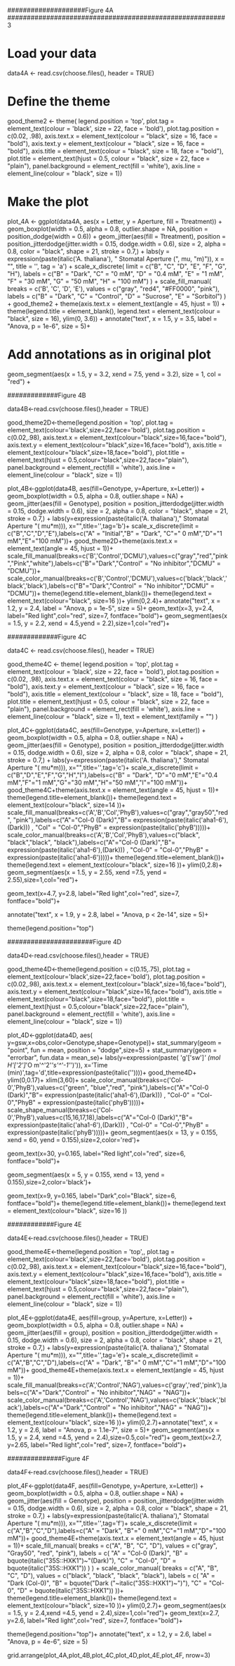 
####################Figure 4A ########################################################3
# Load your data
data4A <- read.csv(choose.files(), header = TRUE)

# Define the theme
good_theme2 <- theme(
  legend.position = 'top',
  plot.tag = element_text(colour = 'black', size = 22, face = 'bold'),
  plot.tag.position = c(0.02, .98),
  axis.text.x = element_text(colour = "black", size = 16, face = "bold"),
  axis.text.y = element_text(colour = "black", size = 16, face = "bold"),
  axis.title = element_text(colour = "black", size = 18, face = "bold"),
  plot.title = element_text(hjust = 0.5, colour = "black", size = 22, face = "plain"),
  panel.background = element_rect(fill = 'white'),
  axis.line = element_line(colour = "black", size = 1))

# Make the plot
plot_4A <- ggplot(data4A, aes(x = Letter, y = Aperture, fill = Ttreatment)) + 
  geom_boxplot(width = 0.5, alpha = 0.8, outlier.shape = NA, position = position_dodge(width = 0.6)) +
  geom_jitter(aes(fill = Ttreatment), 
              position = position_jitterdodge(jitter.width = 0.15, dodge.width = 0.6), 
              size = 2, alpha = 0.8, color = "black", shape = 21, stroke = 0.7,) +
  labs(y = expression(paste(italic('A. thaliana'), " Stomatal  Aperture (", mu, "m)")), x = "", title = '', tag = 'a') +
  scale_x_discrete(
    limit = c("B", "C", "D", "E", "F", "G", "H"),
    labels = c("B" = "Dark", "C" = "0 mM", "D" = "0.4 mM", "E" = "1 mM", "F" = "30 mM", "G" = "50 mM", "H" = "100 mM")
  ) +
  scale_fill_manual(
    breaks = c('B', 'C', 'D', 'E'),
    values = c("gray", "red4", "#FF0000", "pink"),
    labels = c("B" = "Dark", "C" = "Control", "D" = "Sucrose", "E" = "Sorbitol")
  ) +
  good_theme2 +
  theme(axis.text.x = element_text(angle = 45, hjust = 1)) +
  theme(legend.title = element_blank(),
        legend.text = element_text(colour = "black", size = 16),
  ylim(0, 3.6)) +
  annotate("text", x = 1.5, y = 3.5, label = "Anova, p = 1e-6", size = 5)+
  # Add annotations as in original plot
  geom_segment(aes(x = 1.5, y = 3.2, xend = 7.5, yend = 3.2), size = 1, col = "red") +

#############Figure 4B

data4B<-read.csv(choose.files(),header = TRUE)




good_theme2D<-theme(legend.position =  'top',
                    plot.tag =  element_text(colour='black',size=22,face='bold'),
                    plot.tag.position = c(0.02,.98),
                    axis.text.x = element_text(colour="black",size=16,face="bold"),
                    axis.text.y = element_text(colour="black",size=16,face="bold"),
                    axis.title = element_text(colour="black",size=18,face="bold"),
                    plot.title = element_text(hjust = 0.5,colour="black",size=22,face="plain"),
                    panel.background = element_rect(fill = 'white'),
                    axis.line = element_line(colour = "black", size = 1))

plot_4B<-ggplot(data4B, aes(fill=Genotype, y=Aperture, x=Letter)) + 
  geom_boxplot(width = 0.5, alpha = 0.8, outlier.shape = NA) +
  geom_jitter(aes(fill = Genotype), 
              position = position_jitterdodge(jitter.width = 0.15, dodge.width = 0.6), 
              size = 2, alpha = 0.8, color = "black", shape = 21, stroke = 0.7,) +
  labs(y=expression(paste(italic('A. thaliana')," Stomatal  Aperture "( mu*m))), x="",title='',tag='b')+
  scale_x_discrete(limit = c("B","C","D","E"),labels=c("A" = "Initial","B" = "Dark", "C"=" 0 mM","D"="1 mM","E"="100 mM"))+
  good_theme2D+theme(axis.text.x = element_text(angle = 45, hjust = 1))+
  scale_fill_manual(breaks=c('B','Control','DCMU'),values=c("gray","red","pink","Pink","white"),labels=c("B"="Dark","Control" = "No inhibitor","DCMU" = "DCMU"))+
  scale_color_manual(breaks=c('B','Control','DCMU'),values=c('black','black','black','black'),labels=c("B"="Dark","Control" = "No inhibitor","DCMU" = "DCMU"))+
  theme(legend.title=element_blank())+
  theme(legend.text = element_text(colour="black", size=16 ))+
  ylim(0,2.4)+
  annotate("text", x = 1.2, y = 2.4, label = "Anova, p = 1e-5", size = 5)+
  geom_text(x=3, y=2.4, label="Red light",col="red", size=7, fontface="bold")+
  geom_segment(aes(x = 1.5,  y = 2.2, xend = 4.5,yend = 2.2),size=1,col="red")+
  
#############Figure 4C


data4C <- read.csv(choose.files(), header = TRUE)


good_theme4C <- theme(
  legend.position = 'top',
  plot.tag = element_text(colour = 'black', size = 22, face = 'bold'),
  plot.tag.position = c(0.02, .98),
  axis.text.x = element_text(colour = "black", size = 16, face = "bold"),
  axis.text.y = element_text(colour = "black", size = 16, face = "bold"),
  axis.title = element_text(colour = "black", size = 18, face = "bold"),
  plot.title = element_text(hjust = 0.5, colour = "black", size = 22, face = "plain"),
  panel.background = element_rect(fill = 'white'),
  axis.line = element_line(colour = "black", size = 1),
  text = element_text(family = "")
)

plot_4C<-ggplot(data4C, aes(fill=Genotype, y=Aperture, x=Letter)) + 
  geom_boxplot(width = 0.5, alpha = 0.8, outlier.shape = NA) +
  geom_jitter(aes(fill = Genotype), 
              position = position_jitterdodge(jitter.width = 0.15, dodge.width = 0.6), 
              size = 2, alpha = 0.8, color = "black", shape = 21, stroke = 0.7,) +
  labs(y=expression(paste(italic('A. thaliana')," Stomatal  Aperture "( mu*m))), x="",title='',tag='c')+
  scale_x_discrete(limit = c("B","D","E","F","G","H","I"),labels=c("B" = "Dark", "D"="0 mM","E"="0.4 mM","F"="1 mM","G"="30 mM","H"="50 mM","I"="100 mM"))+
  good_theme4C+theme(axis.text.x = element_text(angle = 45, hjust = 1))+
  theme(legend.title=element_blank())+
  theme(legend.text = element_text(colour="black", size=14 ))+
  scale_fill_manual(breaks=c('A','B','Col','PhyB'),values=c("gray","gray50","red", "pink"),labels=c("A"="Col-0 (Dark)","B"=  expression(paste(italic('aha1-6'),(Dark)))  ,  "Col" = "Col-0","PhyB" = expression(paste(italic('phyB')))))+
  scale_color_manual(breaks=c('A','B','Col','PhyB'),values=c("black", "black","black", "black"),labels=c("A"="Col-0 (Dark)","B"=  expression(paste(italic('aha1-6'),(Dark)))  ,  "Col-0" = "Col-0","PhyB" = expression(paste(italic('aha1-6')))))+
  theme(legend.title=element_blank())+
  theme(legend.text = element_text(colour="black", size=16 ))+
  ylim(0,2.8)+
  geom_segment(aes(x = 1.5, y = 2.55, xend =7.5, yend = 2.55),size=1,col="red")+
  
  geom_text(x=4.7, y=2.8, label="Red light",col="red", size=7, fontface="bold")+
  
  annotate("text", x = 1.9, y = 2.8, label = "Anova,  p < 2e-14", size = 5)+
  
  theme(legend.position="top")

######################Figure 4D

data4D<-read.csv(choose.files(),header = TRUE)


good_theme4D<-theme(legend.position =  c(0.15,.75),
                    plot.tag =  element_text(colour='black',size=22,face='bold'),
                    plot.tag.position = c(0.02,.98),
                    axis.text.x = element_text(colour="black",size=16,face="bold"),
                    axis.text.y = element_text(colour="black",size=16,face="bold"),
                    axis.title = element_text(colour="black",size=18,face="bold"),
                    plot.title = element_text(hjust = 0.5,colour="black",size=22,face="plain"),
                    panel.background = element_rect(fill = 'white'),
                    axis.line = element_line(colour = "black", size = 1))


plot_4D<-ggplot(data4D, aes( y=gsw,x=obs,color=Genotype,shape=Genotype))+
  stat_summary(geom = "point", fun = mean, position = "dodge",size=5) +
  stat_summary(geom = "errorbar", fun.data = mean_se)+
  labs(y=expression(paste(    'g'['sw']*' (mol H'['2']*'O m'^'2'*'s'^'-1'*')')), x='Time (min)',tag='d',title=expression(paste(italic(''))))+
  good_theme4D+
  ylim(0,0.17)+
  xlim(3,60)+
  scale_color_manual(breaks=c('Col-0','PhyB'),values=c("green", "blue","red", "pink"),labels=c("A"="Col-0 (Dark)","B"=  expression(paste(italic('aha1-6'),(Dark)))  ,  "Col-0" = "Col-0","PhyB" = expression(paste(italic('phyB')))))+
  scale_shape_manual(breaks=c('Col-0','PhyB'),values=c(15,16,17,18),labels=c("A"="Col-0 (Dark)","B"=  expression(paste(italic('aha1-6'),(Dark)))  ,  "Col-0" = "Col-0","PhyB" = expression(paste(italic('phyB')))))+
  geom_segment(aes(x = 13, y = 0.155, xend = 60, yend = 0.155),size=2,color='red')+
  
  geom_text(x=30, y=0.165, label="Red light",col="red", size=6, fontface="bold")+
  
  geom_segment(aes(x = 5,  y = 0.155, xend = 13,  yend = 0.155),size=2,color='black')+
  
  geom_text(x=9, y=0.165, label="Dark",col="Black", size=6, fontface="bold")+
  theme(legend.title=element_blank())+
  theme(legend.text = element_text(colour="black", size=16 ))

############Figure 4E

data4E<-read.csv(choose.files(),header = TRUE)


good_theme4E<-theme(legend.position =  'top',,
                    plot.tag =  element_text(colour='black',size=22,face='bold'),
                    plot.tag.position = c(0.02,.98),
                    axis.text.x = element_text(colour="black",size=16,face="bold"),
                    axis.text.y = element_text(colour="black",size=16,face="bold"),
                    axis.title = element_text(colour="black",size=18,face="bold"),
                    plot.title = element_text(hjust = 0.5,colour="black",size=22,face="plain"),
                    panel.background = element_rect(fill = 'white'),
                    axis.line = element_line(colour = "black", size = 1))

plot_4E<-ggplot(data4E, aes(fill=group, y=Aperture, x=Letter)) + 
  geom_boxplot(width = 0.5, alpha = 0.8, outlier.shape = NA) +
  geom_jitter(aes(fill = group), 
              position = position_jitterdodge(jitter.width = 0.15, dodge.width = 0.6), 
              size = 2, alpha = 0.8, color = "black", shape = 21, stroke = 0.7,) +
  labs(y=expression(paste(italic('A. thaliana')," Stomatal  Aperture "( mu*m))), x="",title='',tag='e')+
  scale_x_discrete(limit = c("A","B","C","D"),labels=c("A" = "Dark", "B"=" 0 mM","C"="1 mM","D"="100 mM"))+
  good_theme4E+theme(axis.text.x = element_text(angle = 45, hjust = 1))+
  scale_fill_manual(breaks=c('A','Control','NAG'),values=c('gray','red','pink'),labels=c("A"="Dark","Control" = "No inhibitor","NAG" = "NAG"))+
  scale_color_manual(breaks=c('A','Control','NAG'),values=c('black','black','black'),labels=c("A"="Dark","Control" = "No inhibitor","NAG" = "NAG"))+
  theme(legend.title=element_blank())+
  theme(legend.text = element_text(colour="black", size=16 ))+
  ylim(0,2.7)+annotate("text", x = 1.2, y = 2.6, label = "Anova, p = 1.1e-7", size = 5)+
  geom_segment(aes(x = 1.5,  y = 2.4,  xend =4.5,  yend = 2.4),size=0.5,col="red")+
  geom_text(x=2.7, y=2.65, label="Red light",col="red", size=7, fontface="bold")+

  
  ##############Figure 4F
  
  
data4F<-read.csv(choose.files(),header = TRUE)


plot_4F<-ggplot(data4F, aes(fill=Genotype, y=Aperture, x=Letter)) + 
  geom_boxplot(width = 0.5, alpha = 0.8, outlier.shape = NA) +
  geom_jitter(aes(fill = Genotype), 
              position = position_jitterdodge(jitter.width = 0.15, dodge.width = 0.6), 
              size = 2, alpha = 0.8, color = "black", shape = 21, stroke = 0.7,) +
  labs(y=expression(paste(italic('A. thaliana')," Stomatal  Aperture "( mu*m))), x="",title='',tag='f')+
  scale_x_discrete(limit = c("A","B","C","D"),labels=c("A" = "Dark", "B"=" 0 mM","C"="1 mM","D"="100 mM"))+
  good_theme4E+theme(axis.text.x = element_text(angle = 45, hjust = 1))+
  scale_fill_manual(
    breaks = c("A", "B", "C", "D"),
    values = c("gray", "Gray50", "red", "pink"),
    labels = c(
      "A" = "Col-0 (Dark)",
      "B" = bquote(italic("35S::HXK1")~"(Dark)"),
      "C" = "Col-0",
      "D" = bquote(italic("35S::HXK1"))
    )
  ) +
  scale_color_manual(
    breaks = c("A", "B", "C", "D"),
    values = c("black", "black", "black", "black"),
    labels = c(
      "A" = "Dark (Col-0)",
      "B" = bquote("Dark ("~italic("35S::HXK1")~")"),
      "C" = "Col-0",
      "D" = bquote(italic("35S::HXK1"))
    ))+
 theme(legend.title=element_blank())+
  theme(legend.text = element_text(colour="black", size=10 ))+
  ylim(0,2.7)+
  geom_segment(aes(x = 1.5, y = 2.4,xend =4.5, yend = 2.4),size=1,col="red")+
  geom_text(x=2.7, y=2.6, label="Red light",col="red", size=7, fontface="bold")+
  
  theme(legend.position="top")+
annotate("text", x = 1.2, y = 2.6, label = "Anova, p = 4e-6", size = 5)





grid.arrange(plot_4A,plot_4B,plot_4C,plot_4D,plot_4E,plot_4F, nrow=3)
